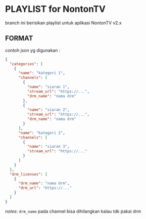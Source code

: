 # PLAYLIST for NontonTV

branch ini berisikan playlist untuk aplikasi NontonTV v2.x

## FORMAT

contoh json yg digunakan :
```json
{
  "categories": [
    {
      "name": "kategori 1",
      "channels": [
        {
          "name": "siaran 1",
          "stream_url": "https://...",
          "drm_name": "nama drm"
        },
        {
          "name": "siaran 2",
          "stream_url": "https://...",
          "drm_name": "nama drm"
        }
      ],
      "name": "kategori 2",
      "channels": [
        {
          "name": "siaran 3",
          "stream_url": "https://..."
        }
      ]
    }
  ],
  "drm_licenses": [
    {
      "drm_name": "nama drm",
      "drm_url": "https://..."
    }
  ]
}
```
*notes*: `drm_name` pada channel bisa dihilangkan kalau tdk pakai drm
